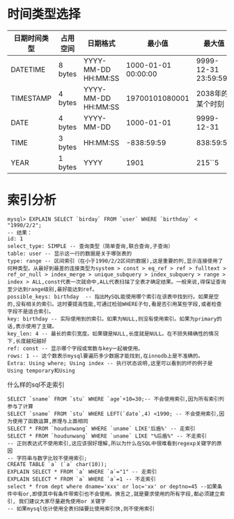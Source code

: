 # 时间类型选择

| 日期时间类型|	占用空间|	日期格式|	最小值|	最大值	|零值表示|
| ---- | ---|---|----| ---   | :----|
 DATETIME	| 8 bytes	| YYYY-MM-DD HH:MM:SS| 1000-01-01 00:00:00|	9999-12-31 23:59:59 |0000-00-00 00:00:00
 TIMESTAMP	| 4 bytes	| YYYY-MM-DD HH:MM:SS|	19700101080001	|2038年的某个时刻|	00000000000000
 DATE	| 4 bytes	|YYYY-MM-DD	|1000-01-01 	|9999-12-31 	|0000-00-00
 TIME	| 3 bytes	| HH:MM:SS	| -838:59:59	|838:59:59 |00:00:00
 YEAR	| 1 bytes	| YYYY	|1901 |	215``5 |	0000|
 
 # 索引分析
 ```
 mysql> EXPLAIN SELECT `birday` FROM `user` WHERE `birthday` < "1990/2/2"; 
 -- 结果： 
 id: 1
 select_type: SIMPLE -- 查询类型（简单查询,联合查询,子查询） 
 table: user -- 显示这一行的数据是关于哪张表的  
 type: range -- 区间索引（在小于1990/2/2区间的数据),这是重要的列,显示连接使用了何种类型。从最好到最差的连接类型为system > const > eq_ref > ref > fulltext > ref_or_null > index_merge > unique_subquery > index_subquery > range > index > ALL,const代表一次就命中,ALL代表扫描了全表才确定结果。一般来说,得保证查询至少达到range级别,最好能达到ref。 
 possible_keys: birthday  -- 指出MySQL能使用哪个索引在该表中找到行。如果是空的,没有相关的索引。这时要提高性能,可通过检验WHERE子句,看是否引用某些字段,或者检查字段不是适合索引。  
 key: birthday -- 实际使用到的索引。如果为NULL,则没有使用索引。如果为primary的话,表示使用了主键。 
 key_len: 4 -- 最长的索引宽度。如果键是NULL,长度就是NULL。在不损失精确性的情况下,长度越短越好 
 ref: const -- 显示哪个字段或常数与key一起被使用。  
 rows: 1 -- 这个数表示mysql要遍历多少数据才能找到,在innodb上是不准确的。 
 Extra: Using where; Using index -- 执行状态说明,这里可以看到的坏的例子是Using temporary和Using
 ```
 什么样的sql不走索引
 ````
 SELECT `sname` FROM `stu` WHERE `age`+10=30;-- 不会使用索引,因为所有索引列参与了计算 
 SELECT `sname` FROM `stu` WHERE LEFT(`date`,4) <1990; -- 不会使用索引,因为使用了函数运算,原理与上面相同 
 SELECT * FROM `houdunwang` WHERE `uname` LIKE'后盾%' -- 走索引 
 SELECT * FROM `houdunwang` WHERE `uname` LIKE "%后盾%" -- 不走索引 
 -- 正则表达式不使用索引,这应该很好理解,所以为什么在SQL中很难看到regexp关键字的原因 
 -- 字符串与数字比较不使用索引; 
 CREATE TABLE `a` (`a` char(10)); 
 EXPLAIN SELECT * FROM `a` WHERE `a`="1" -- 走索引 
 EXPLAIN SELECT * FROM `a` WHERE `a`=1 -- 不走索引 
 select * from dept where dname='xxx' or loc='xx' or deptno=45 --如果条件中有or,即使其中有条件带索引也不会使用。换言之,就是要求使用的所有字段,都必须建立索引, 我们建议大家尽量避免使用or 关键字 
 -- 如果mysql估计使用全表扫描要比使用索引快,则不使用索引 
 ````